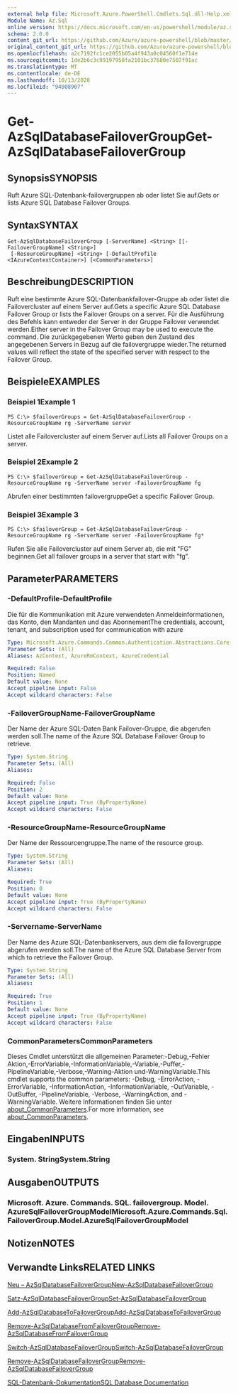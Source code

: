 ```yaml
---
external help file: Microsoft.Azure.PowerShell.Cmdlets.Sql.dll-Help.xml
Module Name: Az.Sql
online version: https://docs.microsoft.com/en-us/powershell/module/az.sql/get-azsqldatabasefailovergroup
schema: 2.0.0
content_git_url: https://github.com/Azure/azure-powershell/blob/master/src/Sql/Sql/help/Get-AzSqlDatabaseFailoverGroup.md
original_content_git_url: https://github.com/Azure/azure-powershell/blob/master/src/Sql/Sql/help/Get-AzSqlDatabaseFailoverGroup.md
ms.openlocfilehash: a2c7192fc1ce2055b05a4f943a0c04560f1e714e
ms.sourcegitcommit: 1de2b6c3c99197958fa2101bc37680e7507f91ac
ms.translationtype: MT
ms.contentlocale: de-DE
ms.lasthandoff: 10/13/2020
ms.locfileid: "94008907"
---
```

# <span data-ttu-id="39a36-101">Get-AzSqlDatabaseFailoverGroup</span><span class="sxs-lookup"><span data-stu-id="39a36-101">Get-AzSqlDatabaseFailoverGroup</span></span>

## <span data-ttu-id="39a36-102">Synopsis</span><span class="sxs-lookup"><span data-stu-id="39a36-102">SYNOPSIS</span></span>
<span data-ttu-id="39a36-103">Ruft Azure SQL-Datenbank-failovergruppen ab oder listet Sie auf.</span><span class="sxs-lookup"><span data-stu-id="39a36-103">Gets or lists Azure SQL Database Failover Groups.</span></span>

## <span data-ttu-id="39a36-104">Syntax</span><span class="sxs-lookup"><span data-stu-id="39a36-104">SYNTAX</span></span>

```
Get-AzSqlDatabaseFailoverGroup [-ServerName] <String> [[-FailoverGroupName] <String>]
 [-ResourceGroupName] <String> [-DefaultProfile <IAzureContextContainer>] [<CommonParameters>]
```

## <span data-ttu-id="39a36-105">Beschreibung</span><span class="sxs-lookup"><span data-stu-id="39a36-105">DESCRIPTION</span></span>
<span data-ttu-id="39a36-106">Ruft eine bestimmte Azure SQL-Datenbankfailover-Gruppe ab oder listet die Failovercluster auf einem Server auf.</span><span class="sxs-lookup"><span data-stu-id="39a36-106">Gets a specific Azure SQL Database Failover Group or lists the Failover Groups on a server.</span></span>
<span data-ttu-id="39a36-107">Für die Ausführung des Befehls kann entweder der Server in der Gruppe Failover verwendet werden.</span><span class="sxs-lookup"><span data-stu-id="39a36-107">Either server in the Failover Group may be used to execute the command.</span></span> <span data-ttu-id="39a36-108">Die zurückgegebenen Werte geben den Zustand des angegebenen Servers in Bezug auf die failovergruppe wieder.</span><span class="sxs-lookup"><span data-stu-id="39a36-108">The returned values will reflect the state of the specified server with respect to the Failover Group.</span></span>

## <span data-ttu-id="39a36-109">Beispiele</span><span class="sxs-lookup"><span data-stu-id="39a36-109">EXAMPLES</span></span>

### <span data-ttu-id="39a36-110">Beispiel 1</span><span class="sxs-lookup"><span data-stu-id="39a36-110">Example 1</span></span>
```
PS C:\> $failoverGroups = Get-AzSqlDatabaseFailoverGroup -ResourceGroupName rg -ServerName server
```

<span data-ttu-id="39a36-111">Listet alle Failovercluster auf einem Server auf.</span><span class="sxs-lookup"><span data-stu-id="39a36-111">Lists all Failover Groups on a server.</span></span>

### <span data-ttu-id="39a36-112">Beispiel 2</span><span class="sxs-lookup"><span data-stu-id="39a36-112">Example 2</span></span>
```
PS C:\> $failoverGroup = Get-AzSqlDatabaseFailoverGroup -ResourceGroupName rg -ServerName server -FailoverGroupName fg
```

<span data-ttu-id="39a36-113">Abrufen einer bestimmten failovergruppe</span><span class="sxs-lookup"><span data-stu-id="39a36-113">Get a specific Failover Group.</span></span>

### <span data-ttu-id="39a36-114">Beispiel 3</span><span class="sxs-lookup"><span data-stu-id="39a36-114">Example 3</span></span>
```
PS C:\> $failoverGroup = Get-AzSqlDatabaseFailoverGroup -ResourceGroupName rg -ServerName server -FailoverGroupName fg*
```

<span data-ttu-id="39a36-115">Rufen Sie alle Failovercluster auf einem Server ab, die mit "FG" beginnen.</span><span class="sxs-lookup"><span data-stu-id="39a36-115">Get all failover groups in a server that start with "fg".</span></span>

## <span data-ttu-id="39a36-116">Parameter</span><span class="sxs-lookup"><span data-stu-id="39a36-116">PARAMETERS</span></span>

### <span data-ttu-id="39a36-117">-DefaultProfile</span><span class="sxs-lookup"><span data-stu-id="39a36-117">-DefaultProfile</span></span>
<span data-ttu-id="39a36-118">Die für die Kommunikation mit Azure verwendeten Anmeldeinformationen, das Konto, den Mandanten und das Abonnement</span><span class="sxs-lookup"><span data-stu-id="39a36-118">The credentials, account, tenant, and subscription used for communication with azure</span></span>

```yaml
Type: Microsoft.Azure.Commands.Common.Authentication.Abstractions.Core.IAzureContextContainer
Parameter Sets: (All)
Aliases: AzContext, AzureRmContext, AzureCredential

Required: False
Position: Named
Default value: None
Accept pipeline input: False
Accept wildcard characters: False
```

### <span data-ttu-id="39a36-119">-FailoverGroupName</span><span class="sxs-lookup"><span data-stu-id="39a36-119">-FailoverGroupName</span></span>
<span data-ttu-id="39a36-120">Der Name der Azure SQL-Daten Bank Failover-Gruppe, die abgerufen werden soll.</span><span class="sxs-lookup"><span data-stu-id="39a36-120">The name of the Azure SQL Database Failover Group to retrieve.</span></span>

```yaml
Type: System.String
Parameter Sets: (All)
Aliases:

Required: False
Position: 2
Default value: None
Accept pipeline input: True (ByPropertyName)
Accept wildcard characters: False
```

### <span data-ttu-id="39a36-121">-ResourceGroupName</span><span class="sxs-lookup"><span data-stu-id="39a36-121">-ResourceGroupName</span></span>
<span data-ttu-id="39a36-122">Der Name der Ressourcengruppe.</span><span class="sxs-lookup"><span data-stu-id="39a36-122">The name of the resource group.</span></span>

```yaml
Type: System.String
Parameter Sets: (All)
Aliases:

Required: True
Position: 0
Default value: None
Accept pipeline input: True (ByPropertyName)
Accept wildcard characters: False
```

### <span data-ttu-id="39a36-123">-Servername</span><span class="sxs-lookup"><span data-stu-id="39a36-123">-ServerName</span></span>
<span data-ttu-id="39a36-124">Der Name des Azure SQL-Datenbankservers, aus dem die failovergruppe abgerufen werden soll.</span><span class="sxs-lookup"><span data-stu-id="39a36-124">The name of the Azure SQL Database Server from which to retrieve the Failover Group.</span></span>

```yaml
Type: System.String
Parameter Sets: (All)
Aliases:

Required: True
Position: 1
Default value: None
Accept pipeline input: True (ByPropertyName)
Accept wildcard characters: False
```

### <span data-ttu-id="39a36-125">CommonParameters</span><span class="sxs-lookup"><span data-stu-id="39a36-125">CommonParameters</span></span>
<span data-ttu-id="39a36-126">Dieses Cmdlet unterstützt die allgemeinen Parameter:-Debug,-Fehler Aktion,-ErrorVariable,-InformationVariable,-Variable,-Puffer,-PipelineVariable,-Verbose,-Warning-Aktion und-WarningVariable.</span><span class="sxs-lookup"><span data-stu-id="39a36-126">This cmdlet supports the common parameters: -Debug, -ErrorAction, -ErrorVariable, -InformationAction, -InformationVariable, -OutVariable, -OutBuffer, -PipelineVariable, -Verbose, -WarningAction, and -WarningVariable.</span></span> <span data-ttu-id="39a36-127">Weitere Informationen finden Sie unter [about_CommonParameters](http://go.microsoft.com/fwlink/?LinkID=113216).</span><span class="sxs-lookup"><span data-stu-id="39a36-127">For more information, see [about_CommonParameters](http://go.microsoft.com/fwlink/?LinkID=113216).</span></span>

## <span data-ttu-id="39a36-128">Eingaben</span><span class="sxs-lookup"><span data-stu-id="39a36-128">INPUTS</span></span>

### <span data-ttu-id="39a36-129">System. String</span><span class="sxs-lookup"><span data-stu-id="39a36-129">System.String</span></span>

## <span data-ttu-id="39a36-130">Ausgaben</span><span class="sxs-lookup"><span data-stu-id="39a36-130">OUTPUTS</span></span>

### <span data-ttu-id="39a36-131">Microsoft. Azure. Commands. SQL. failovergroup. Model. AzureSqlFailoverGroupModel</span><span class="sxs-lookup"><span data-stu-id="39a36-131">Microsoft.Azure.Commands.Sql.FailoverGroup.Model.AzureSqlFailoverGroupModel</span></span>

## <span data-ttu-id="39a36-132">Notizen</span><span class="sxs-lookup"><span data-stu-id="39a36-132">NOTES</span></span>

## <span data-ttu-id="39a36-133">Verwandte Links</span><span class="sxs-lookup"><span data-stu-id="39a36-133">RELATED LINKS</span></span>

[<span data-ttu-id="39a36-134">Neu – AzSqlDatabaseFailoverGroup</span><span class="sxs-lookup"><span data-stu-id="39a36-134">New-AzSqlDatabaseFailoverGroup</span></span>](./New-AzSqlDatabaseFailoverGroup.md)

[<span data-ttu-id="39a36-135">Satz-AzSqlDatabaseFailoverGroup</span><span class="sxs-lookup"><span data-stu-id="39a36-135">Set-AzSqlDatabaseFailoverGroup</span></span>](./Set-AzSqlDatabaseFailoverGroup.md)

[<span data-ttu-id="39a36-136">Add-AzSqlDatabaseToFailoverGroup</span><span class="sxs-lookup"><span data-stu-id="39a36-136">Add-AzSqlDatabaseToFailoverGroup</span></span>](./Add-AzSqlDatabaseToFailoverGroup.md)

[<span data-ttu-id="39a36-137">Remove-AzSqlDatabaseFromFailoverGroup</span><span class="sxs-lookup"><span data-stu-id="39a36-137">Remove-AzSqlDatabaseFromFailoverGroup</span></span>](./Remove-AzSqlDatabaseFromFailoverGroup.md)

[<span data-ttu-id="39a36-138">Switch-AzSqlDatabaseFailoverGroup</span><span class="sxs-lookup"><span data-stu-id="39a36-138">Switch-AzSqlDatabaseFailoverGroup</span></span>](./Switch-AzSqlDatabaseFailoverGroup.md)

[<span data-ttu-id="39a36-139">Remove-AzSqlDatabaseFailoverGroup</span><span class="sxs-lookup"><span data-stu-id="39a36-139">Remove-AzSqlDatabaseFailoverGroup</span></span>](./Remove-AzSqlDatabaseFailoverGroup.md)

[<span data-ttu-id="39a36-140">SQL-Datenbank-Dokumentation</span><span class="sxs-lookup"><span data-stu-id="39a36-140">SQL Database Documentation</span></span>](https://docs.microsoft.com/azure/sql-database/)
